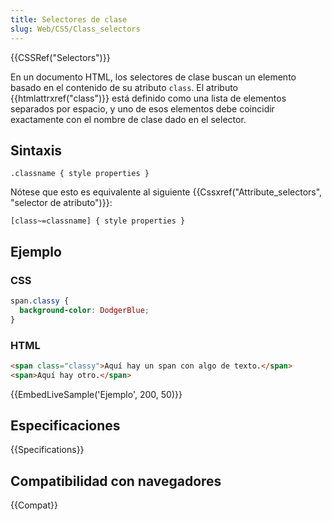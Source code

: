 ```yaml
---
title: Selectores de clase
slug: Web/CSS/Class_selectors
---
```


{{CSSRef("Selectors")}}

En un documento HTML, los selectores de clase buscan un elemento basado en el contenido de su atributo `class`. El atributo {{htmlattrxref("class")}} está definido como una lista de elementos separados por espacio, y uno de esos elementos debe coincidir exactamente con el nombre de clase dado en el selector.

## Sintaxis

```
.classname { style properties }
```

Nótese que esto es equivalente al siguiente {{Cssxref("Attribute_selectors", "selector de atributo")}}:

```
[class~=classname] { style properties }
```

## Ejemplo

### CSS

```css
span.classy {
  background-color: DodgerBlue;
}
```

### HTML

```html
<span class="classy">Aquí hay un span con algo de texto.</span>
<span>Aquí hay otro.</span>
```

{{EmbedLiveSample('Ejemplo', 200, 50)}}

## Especificaciones

{{Specifications}}

## Compatibilidad con navegadores

{{Compat}}

